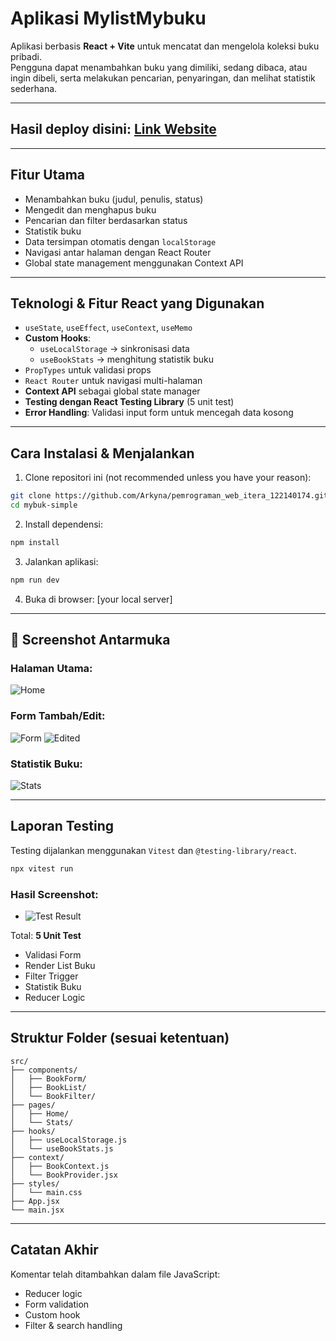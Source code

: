 
# Aplikasi MylistMybuku

Aplikasi berbasis **React + Vite** untuk mencatat dan mengelola koleksi buku pribadi.  
Pengguna dapat menambahkan buku yang dimiliki, sedang dibaca, atau ingin dibeli, serta melakukan pencarian, penyaringan, dan melihat statistik sederhana.

---

## Hasil deploy disini: [Link Website](https://arkyna.github.io/pemrograman_web_itera_122140174/Jhoel_122140174_pertemuan3/)

---

## Fitur Utama

- Menambahkan buku (judul, penulis, status)
- Mengedit dan menghapus buku
- Pencarian dan filter berdasarkan status
- Statistik buku
- Data tersimpan otomatis dengan `localStorage`
- Navigasi antar halaman dengan React Router
- Global state management menggunakan Context API

---

## Teknologi & Fitur React yang Digunakan

- `useState`, `useEffect`, `useContext`, `useMemo`
- **Custom Hooks**: 
  - `useLocalStorage` → sinkronisasi data
  - `useBookStats` → menghitung statistik buku
- `PropTypes` untuk validasi props
- `React Router` untuk navigasi multi-halaman
- **Context API** sebagai global state manager
- **Testing dengan React Testing Library** (5 unit test)
- **Error Handling**: Validasi input form untuk mencegah data kosong

---

## Cara Instalasi & Menjalankan

1. Clone repositori ini (not recommended unless you have your reason):

```bash
git clone https://github.com/Arkyna/pemrograman_web_itera_122140174.git
cd mybuk-simple
```

2. Install dependensi:

```bash
npm install
```

3. Jalankan aplikasi:

```bash
npm run dev
```

4. Buka di browser: [your local server]

---

## 📸 Screenshot Antarmuka

### Halaman Utama:
![Home](src/assets/Screenshot1.png)

### Form Tambah/Edit:
![Form](src/assets/Screenshot2.png)
![Edited](src/assets/Screenshot3.png)

### Statistik Buku:
![Stats](src/assets/Screenshot4.png)

---

## Laporan Testing

Testing dijalankan menggunakan `Vitest` dan `@testing-library/react`.

```bash
npx vitest run
```

### Hasil Screenshot:

- ![Test Result](src/assets/test1.png)

Total: **5 Unit Test**
- Validasi Form
- Render List Buku
- Filter Trigger
- Statistik Buku
- Reducer Logic

---

## Struktur Folder (sesuai ketentuan)

```
src/
├── components/
│   ├── BookForm/
│   ├── BookList/
│   └── BookFilter/
├── pages/
│   ├── Home/
│   └── Stats/
├── hooks/
│   ├── useLocalStorage.js
│   └── useBookStats.js
├── context/
│   ├── BookContext.js
│   └── BookProvider.jsx
├── styles/
│   └── main.css
├── App.jsx
└── main.jsx
```

---

## Catatan Akhir

Komentar telah ditambahkan dalam file JavaScript:

- Reducer logic
- Form validation
- Custom hook
- Filter & search handling

